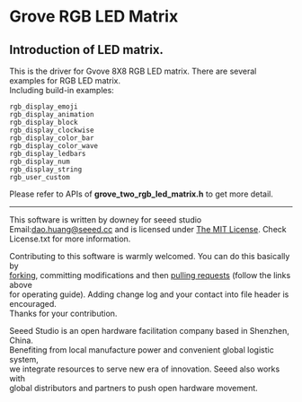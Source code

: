 Grove RGB LED Matrix   
==============


Introduction of LED matrix.
----------------------------  
This is the driver for Gvove 8X8 RGB LED matrix.
There are several examples for RGB LED matrix.  
Including build-in examples:

    rgb_display_emoji
    rgb_display_animation
    rgb_display_block
    rgb_display_clockwise
    rgb_display_color_bar
    rgb_display_color_wave
    rgb_display_ledbars
    rgb_display_num
    rgb_display_string
    rgb_user_custom


Please refer to APIs of **grove_two_rgb_led_matrix.h** to get more detail.

***
This software is written by downey  for seeed studio<br>
Email:dao.huang@seeed.cc
and is licensed under [The MIT License](http://opensource.org/licenses/mit-license.php). Check License.txt for more information.<br>

Contributing to this software is warmly welcomed. You can do this basically by<br>
[forking](https://help.github.com/articles/fork-a-repo), committing modifications and then [pulling requests](https://help.github.com/articles/using-pull-requests) (follow the links above<br>
for operating guide). Adding change log and your contact into file header is encouraged.<br>
Thanks for your contribution.

Seeed Studio is an open hardware facilitation company based in Shenzhen, China. <br>
Benefiting from local manufacture power and convenient global logistic system, <br>
we integrate resources to serve new era of innovation. Seeed also works with <br>
global distributors and partners to push open hardware movement.<br>
